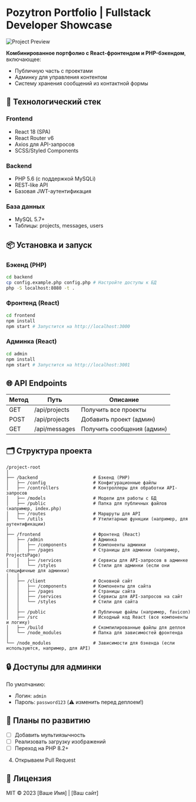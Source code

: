 # Pozytron Portfolio | Fullstack Developer Showcase

![Project Preview](frontend/public/preview.jpg) <!-- Добавьте скриншот позже -->

**Комбинированное портфолио с React-фронтендом и PHP-бэкендом**, включающее:
- Публичную часть с проектами
- Админку для управления контентом
- Систему хранения сообщений из контактной формы

## 🚀 Технологический стек
### Frontend
- React 18 (SPA)
- React Router v6
- Axios для API-запросов
- SCSS/Styled Components

### Backend
- PHP 5.6 (с поддержкой MySQLi)
- REST-like API
- Базовая JWT-аутентификация

### База данных
- MySQL 5.7+
- Таблицы: projects, messages, users

## 📦 Установка и запуск

### Бэкенд (PHP)
```bash
cd backend
cp config.example.php config.php # Настройте доступы к БД
php -S localhost:8080 -t .
```

### Фронтенд (React)
```bash
cd frontend
npm install
npm start # Запустится на http://localhost:3000
```

### Админка (React)
```bash
cd admin
npm install
npm start # Запустится на http://localhost:3001
```

## 🌐 API Endpoints
| Метод | Путь               | Описание                  |
|-------|--------------------|---------------------------|
| GET   | /api/projects      | Получить все проекты      |
| POST  | /api/projects      | Добавить проект (админ)   |
| GET   | /api/messages      | Получить сообщения (админ)|

## 🗂 Структура проекта
```
/project-root
│
├── /backend                     # Бэкенд (PHP)
│   ├── /config                  # Конфигурационные файлы
│   ├── /controllers             # Контроллеры для обработки API-запросов
│   ├── /models                  # Модели для работы с БД
│   ├── /public                  # Папка для публичных файлов (например, index.php)
│   ├── /routes                  # Маршруты для API
│   └── /utils                   # Утилитарные функции (например, для аутентификации)
│
├── /frontend                    # Фронтенд (React)
│   ├── /admin                   # Админка
│   │   ├── /components          # Компоненты админки
│   │   ├── /pages               # Страницы для админки (например, ProjectsPage)
│   │   ├── /services            # Сервисы для API-запросов в админке
│   │   └── /styles              # Стили для админки (если они специфичные для админки)
│   │
│   ├── /client                  # Основной сайт
│   │   ├── /components          # Компоненты для сайта
│   │   ├── /pages               # Страницы сайта
│   │   ├── /services            # Сервисы для API-запросов на сайт
│   │   └── /styles              # Стили для сайта
│   │
│   ├── /public                  # Публичные файлы (например, favicon)
│   ├── /src                     # Исходный код React (все компоненты и логику)
│   ├── /build                   # Скомпилированные файлы для деплоя
│   └── /node_modules            # Папка для зависимостей фронтенда
│
└── /node_modules                # Зависимости для бэкенда (если используются, например, для API)
```

## 🔒 Доступы для админки
По умолчанию:
- Логин: `admin`
- Пароль: `password123` (⚠️ изменить перед деплоем!)

## 📝 Планы по развитию
- [ ] Добавить мультиязычность
- [ ] Реализовать загрузку изображений
- [ ] Переход на PHP 8.2+

4. Открываем Pull Request

## 📄 Лицензия
MIT © 2023 [Ваше Имя] | [Ваш сайт]


